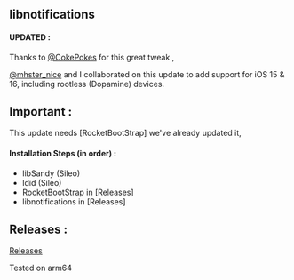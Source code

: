 ## libnotifications

 
#### UPDATED : 
Thanks to [@CokePokes](https://twitter.com/CokePokes) for this great tweak , 


[@mhster_nice](https://twitter.com/mhster_nice) and I collaborated on this update to add support for iOS 15 & 16, including rootless (Dopamine) devices.


## Important :
This update needs [RocketBootStrap] we've already updated it,


 
#### Installation Steps (in order) : 

- libSandy (Sileo)
- ldid (Sileo)
- RocketBootStrap in [Releases]
- libnotifications in [Releases]



## Releases : 
[Releases](https://github.com/crazymind90/libnotifications-Rootless/releases/tag/tweak)


Tested on arm64

